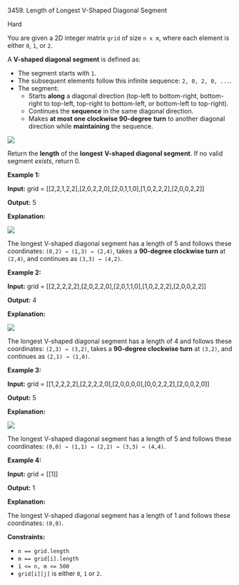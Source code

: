 3459\. Length of Longest V-Shaped Diagonal Segment

Hard

You are given a 2D integer matrix `grid` of size `n x m`, where each element is either `0`, `1`, or `2`.

A **V-shaped diagonal segment** is defined as:

*   The segment starts with `1`.
*   The subsequent elements follow this infinite sequence: `2, 0, 2, 0, ...`.
*   The segment:
    *   Starts **along** a diagonal direction (top-left to bottom-right, bottom-right to top-left, top-right to bottom-left, or bottom-left to top-right).
    *   Continues the **sequence** in the same diagonal direction.
    *   Makes **at most one clockwise 90-degree** **turn** to another diagonal direction while **maintaining** the sequence.

![](https://assets.leetcode.com/uploads/2025/01/11/length_of_longest3.jpg)

Return the **length** of the **longest** **V-shaped diagonal segment**. If no valid segment _exists_, return 0.

**Example 1:**

**Input:** grid = [[2,2,1,2,2],[2,0,2,2,0],[2,0,1,1,0],[1,0,2,2,2],[2,0,0,2,2]]

**Output:** 5

**Explanation:**

![](https://assets.leetcode.com/uploads/2024/12/09/matrix_1-2.jpg)

The longest V-shaped diagonal segment has a length of 5 and follows these coordinates: `(0,2) → (1,3) → (2,4)`, takes a **90-degree clockwise turn** at `(2,4)`, and continues as `(3,3) → (4,2)`.

**Example 2:**

**Input:** grid = [[2,2,2,2,2],[2,0,2,2,0],[2,0,1,1,0],[1,0,2,2,2],[2,0,0,2,2]]

**Output:** 4

**Explanation:**

**![](https://assets.leetcode.com/uploads/2024/12/09/matrix_2.jpg)**

The longest V-shaped diagonal segment has a length of 4 and follows these coordinates: `(2,3) → (3,2)`, takes a **90-degree clockwise turn** at `(3,2)`, and continues as `(2,1) → (1,0)`.

**Example 3:**

**Input:** grid = [[1,2,2,2,2],[2,2,2,2,0],[2,0,0,0,0],[0,0,2,2,2],[2,0,0,2,0]]

**Output:** 5

**Explanation:**

**![](https://assets.leetcode.com/uploads/2024/12/09/matrix_3.jpg)**

The longest V-shaped diagonal segment has a length of 5 and follows these coordinates: `(0,0) → (1,1) → (2,2) → (3,3) → (4,4)`.

**Example 4:**

**Input:** grid = [[1]]

**Output:** 1

**Explanation:**

The longest V-shaped diagonal segment has a length of 1 and follows these coordinates: `(0,0)`.

**Constraints:**

*   `n == grid.length`
*   `m == grid[i].length`
*   `1 <= n, m <= 500`
*   `grid[i][j]` is either `0`, `1` or `2`.